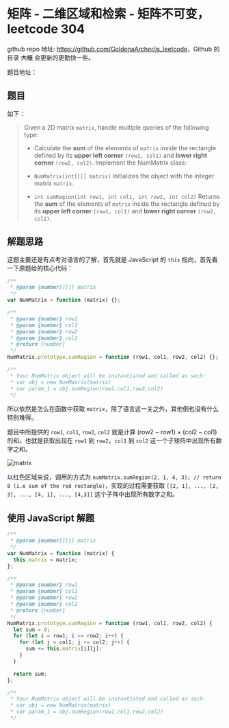 # 矩阵 - 二维区域和检索 - 矩阵不可变，leetcode 304

github repo 地址: <https://github.com/GoldenaArcher/js_leetcode>，Github 的目录 ~~大概~~ 会更新的更勤快一些。

题目地址：

## 题目

如下：

> Given a 2D matrix `matrix`, handle multiple queries of the following type:
>
> - Calculate the **sum** of the elements of `matrix` inside the rectangle defined by its **upper left corner** `(row1, col1)` and **lower right corner** `(row2, col2)`.
>   Implement the NumMatrix class:
>
> - `NumMatrix(int[][] matrix)` Initializes the object with the integer matrix `matrix`.
> - `int sumRegion(int row1, int col1, int row2, int col2)` Returns the **sum** of the elements of `matrix` inside the rectangle defined by its **upper left corner** `(row1, col1)` and **lower right corner** `(row2, col2)`.

## 解题思路

这题主要还是有点考对语言的了解，首先就是 JavaScript 的 `this` 指向，首先看一下原题给的核心代码：

```javascript
/**
 * @param {number[][]} matrix
 */
var NumMatrix = function (matrix) {};

/**
 * @param {number} row1
 * @param {number} col1
 * @param {number} row2
 * @param {number} col2
 * @return {number}
 */
NumMatrix.prototype.sumRegion = function (row1, col1, row2, col2) {};

/**
 * Your NumMatrix object will be instantiated and called as such:
 * var obj = new NumMatrix(matrix)
 * var param_1 = obj.sumRegion(row1,col1,row2,col2)
 */
```

所以依然是怎么在函数中获取 `matrix`，除了语言这一关之外，其他倒也没有什么特别难得。

题目中所提供的 `row1`, `col1`, `row2`, `col2` 就是计算 $(row2 - row1) \times (col2 - col1)$ 的和。也就是获取出现在 `row1` 到 `row2`，`col1` 到 `col2` 这一个子矩阵中出现所有数字之和。

![matrix](https://img-blog.csdnimg.cn/393bcc20c71e4755b091005ec1e994b5.png)

以红色区域来说，调用的方式为 `numMatrix.sumRegion(2, 1, 4, 3); // return 8 (i.e sum of the red rectangle)`，实现的过程需要获取 `[[2, 1], ..., [2, 3], ..., [4, 1], ..., [4,3]]` 这个子阵中出现所有数字之和。

## 使用 JavaScript 解题

```javascript
/**
 * @param {number[][]} matrix
 */
var NumMatrix = function (matrix) {
  this.matrix = matrix;
};

/**
 * @param {number} row1
 * @param {number} col1
 * @param {number} row2
 * @param {number} col2
 * @return {number}
 */
NumMatrix.prototype.sumRegion = function (row1, col1, row2, col2) {
  let sum = 0;
  for (let i = row1; i <= row2; i++) {
    for (let j = col1; j <= col2; j++) {
      sum += this.matrix[i][j];
    }
  }

  return sum;
};

/**
 * Your NumMatrix object will be instantiated and called as such:
 * var obj = new NumMatrix(matrix)
 * var param_1 = obj.sumRegion(row1,col1,row2,col2)
 */
```
